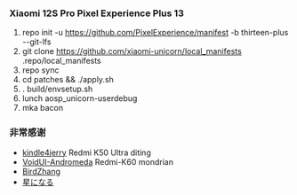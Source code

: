 ### Xiaomi 12S Pro Pixel Experience Plus 13

1. repo init -u https://github.com/PixelExperience/manifest -b thirteen-plus --git-lfs
2. git clone https://github.com/xiaomi-unicorn/local_manifests .repo/local_manifests
3. repo sync
4. cd patches && ./apply.sh
5. . build/envsetup.sh
6. lunch aosp_unicorn-userdebug
7. mka bacon

### 非常感谢
- [kindle4jerry](https://github.com/kindle4jerry/device_xiaomi_diting) Redmi K50 Ultra diting
- [VoidUI-Andromeda](https://github.com/VoidUI-Andromeda/device_xiaomi_mondrian) Redmi-K60 mondrian
- [BirdZhang](https://github.com/0312birdzhang)
- [星になる](https://github.com/MomoYuuki)
